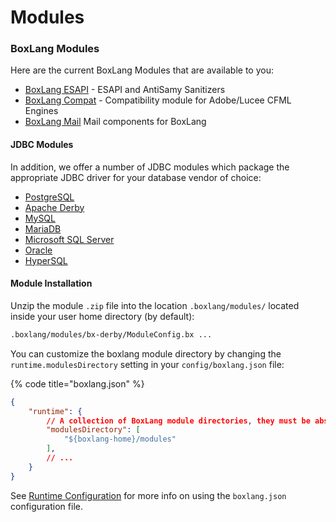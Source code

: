 # Modules

### BoxLang Modules

Here are the current BoxLang Modules that are available to you:

* [BoxLang ESAPI](https://ortus-temp.s3.amazonaws.com/boxlang-modules/bx-esapi/bx-esapi-1.0.0.zip) - ESAPI and AntiSamy Sanitizers
* [BoxLang Compat](https://ortus-temp.s3.amazonaws.com/boxlang-modules/bx-compat/bx-compat-1.0.0.zip) - Compatibility module for Adobe/Lucee CFML Engines
* [BoxLang Mail](https://ortus-temp.s3.amazonaws.com/boxlang-modules/bx-mail/bx-mail-1.0.0.zip) Mail components for BoxLang

#### JDBC Modules

In addition, we offer a number of JDBC modules which package the appropriate JDBC driver for your database vendor of choice:

* [PostgreSQL](https://ortus-temp.s3.amazonaws.com/boxlang-modules/bx-postgresql/bx-postgresql-1.0.0.zip)
* [Apache Derby](https://ortus-temp.s3.amazonaws.com/boxlang-modules/bx-derby/bx-derby-1.0.0.zip)
* [MySQL](https://ortus-temp.s3.amazonaws.com/boxlang-modules/bx-mysql/bx-mysql-1.0.0.zip)
* [MariaDB](https://ortus-temp.s3.amazonaws.com/boxlang-modules/bx-mariadb/bx-mariadb-1.0.0.zip)
* [Microsoft SQL Server](https://ortus-temp.s3.amazonaws.com/boxlang-modules/bx-mssql/bx-mssql-1.0.0.zip)
* [Oracle](https://ortus-temp.s3.amazonaws.com/boxlang-modules/bx-oracle/bx-oracle-1.0.0.zip)
* [HyperSQL](https://ortus-temp.s3.amazonaws.com/boxlang-modules/bx-hypersql/bx-hypersql-1.0.0.zip)

#### Module Installation

Unzip the module `.zip` file into the location `.boxlang/modules/` located inside your user home directory (by default):

```bash
.boxlang/modules/bx-derby/ModuleConfig.bx ...
```

You can customize the boxlang module directory by changing the `runtime.modulesDirectory` setting in your `config/boxlang.json` file:

{% code title="boxlang.json" %}
```json
{
	"runtime": {
		// A collection of BoxLang module directories, they must be absolute paths
		"modulesDirectory": [
			"${boxlang-home}/modules"
		],
		// ...
	}
}
```

See [Runtime Configuration](/runtime/configuration.md) for more info on using the `boxlang.json` configuration file.